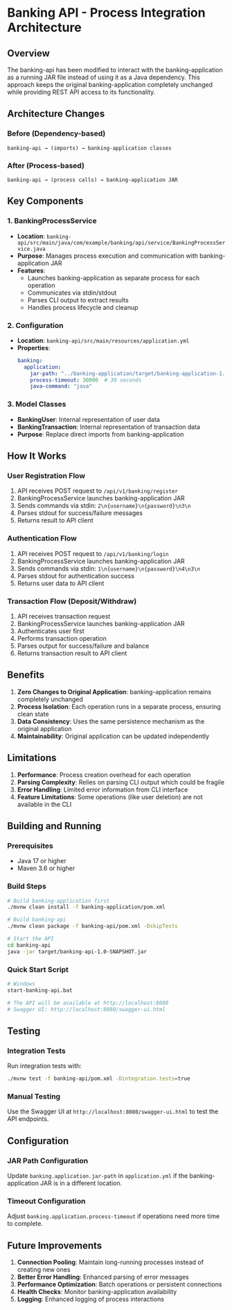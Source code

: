 # Banking API - Process Integration Architecture

## Overview

The banking-api has been modified to interact with the banking-application as a running JAR file instead of using it as a Java dependency. This approach keeps the original banking-application completely unchanged while providing REST API access to its functionality.

## Architecture Changes

### Before (Dependency-based)
```
banking-api → (imports) → banking-application classes
```

### After (Process-based)
```
banking-api → (process calls) → banking-application JAR
```

## Key Components

### 1. BankingProcessService
- **Location**: `banking-api/src/main/java/com/example/banking/api/service/BankingProcessService.java`
- **Purpose**: Manages process execution and communication with banking-application JAR
- **Features**:
  - Launches banking-application as separate process for each operation
  - Communicates via stdin/stdout
  - Parses CLI output to extract results
  - Handles process lifecycle and cleanup

### 2. Configuration
- **Location**: `banking-api/src/main/resources/application.yml`
- **Properties**:
  ```yaml
  banking:
    application:
      jar-path: "../banking-application/target/banking-application-1.0-SNAPSHOT.jar"
      process-timeout: 30000  # 30 seconds
      java-command: "java"
  ```

### 3. Model Classes
- **BankingUser**: Internal representation of user data
- **BankingTransaction**: Internal representation of transaction data
- **Purpose**: Replace direct imports from banking-application

## How It Works

### User Registration Flow
1. API receives POST request to `/api/v1/banking/register`
2. BankingProcessService launches banking-application JAR
3. Sends commands via stdin: `2\n{username}\n{password}\n3\n`
4. Parses stdout for success/failure messages
5. Returns result to API client

### Authentication Flow
1. API receives POST request to `/api/v1/banking/login`
2. BankingProcessService launches banking-application JAR
3. Sends commands via stdin: `1\n{username}\n{password}\n4\n3\n`
4. Parses stdout for authentication success
5. Returns user data to API client

### Transaction Flow (Deposit/Withdraw)
1. API receives transaction request
2. BankingProcessService launches banking-application JAR
3. Authenticates user first
4. Performs transaction operation
5. Parses output for success/failure and balance
6. Returns transaction result to API client

## Benefits

1. **Zero Changes to Original Application**: banking-application remains completely unchanged
2. **Process Isolation**: Each operation runs in a separate process, ensuring clean state
3. **Data Consistency**: Uses the same persistence mechanism as the original application
4. **Maintainability**: Original application can be updated independently

## Limitations

1. **Performance**: Process creation overhead for each operation
2. **Parsing Complexity**: Relies on parsing CLI output which could be fragile
3. **Error Handling**: Limited error information from CLI interface
4. **Feature Limitations**: Some operations (like user deletion) are not available in the CLI

## Building and Running

### Prerequisites
- Java 17 or higher
- Maven 3.6 or higher

### Build Steps
```bash
# Build banking-application first
./mvnw clean install -f banking-application/pom.xml

# Build banking-api
./mvnw clean package -f banking-api/pom.xml -DskipTests

# Start the API
cd banking-api
java -jar target/banking-api-1.0-SNAPSHOT.jar
```

### Quick Start Script
```bash
# Windows
start-banking-api.bat

# The API will be available at http://localhost:8080
# Swagger UI: http://localhost:8080/swagger-ui.html
```

## Testing

### Integration Tests
Run integration tests with:
```bash
./mvnw test -f banking-api/pom.xml -Dintegration.tests=true
```

### Manual Testing
Use the Swagger UI at `http://localhost:8080/swagger-ui.html` to test the API endpoints.

## Configuration

### JAR Path Configuration
Update `banking.application.jar-path` in `application.yml` if the banking-application JAR is in a different location.

### Timeout Configuration
Adjust `banking.application.process-timeout` if operations need more time to complete.

## Future Improvements

1. **Connection Pooling**: Maintain long-running processes instead of creating new ones
2. **Better Error Handling**: Enhanced parsing of error messages
3. **Performance Optimization**: Batch operations or persistent connections
4. **Health Checks**: Monitor banking-application availability
5. **Logging**: Enhanced logging of process interactions
